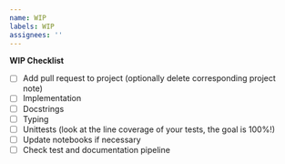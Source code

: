 ```yaml
---
name: WIP
labels: WIP
assignees: ''
---
```


**WIP Checklist**
- [ ] Add pull request to project (optionally delete corresponding project note)
- [ ] Implementation
- [ ] Docstrings
- [ ] Typing
- [ ] Unittests (look at the line coverage of your tests, the goal is 100%!)
- [ ] Update notebooks if necessary
- [ ] Check test and documentation pipeline
